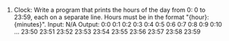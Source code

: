 1. Clock:
Write a program that prints the hours of the day from 0: 0 to 23:59, each on a separate line. Hours must be in the format "{hour}: {minutes}".
Input:
N/A
Output:
0:0
0:1
0:2
0:3
0:4
0:5
0:6
0:7
0:8
0:9
0:10
...
23:50
23:51
23:52
23:53
23:54
23:55
23:56
23:57
23:58
23:59


